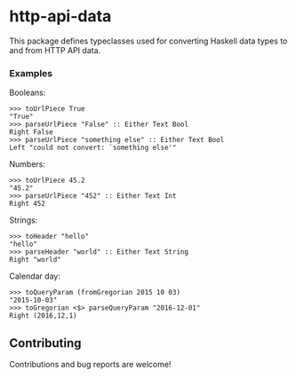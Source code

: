 # http-api-data

This package defines typeclasses used for converting Haskell data types to and from HTTP API data.

### Examples

Booleans:

```
>>> toUrlPiece True
"True"
>>> parseUrlPiece "False" :: Either Text Bool
Right False
>>> parseUrlPiece "something else" :: Either Text Bool
Left "could not convert: `something else'"
```

Numbers:

```
>>> toUrlPiece 45.2
"45.2"
>>> parseUrlPiece "452" :: Either Text Int
Right 452
```

Strings:

```
>>> toHeader "hello"
"hello"
>>> parseHeader "world" :: Either Text String
Right "world"
```

Calendar day:

```
>>> toQueryParam (fromGregorian 2015 10 03)
"2015-10-03"
>>> toGregorian <$> parseQueryParam "2016-12-01"
Right (2016,12,1)
```

## Contributing

Contributions and bug reports are welcome!

